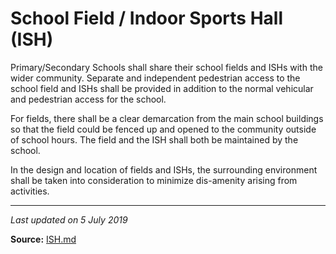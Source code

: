 # School Field / Indoor Sports Hall (ISH)

Primary/Secondary Schools shall share their school fields and ISHs with the wider community. Separate and independent pedestrian access to the school field and ISHs shall be provided in addition to the normal vehicular and pedestrian access for the school.

For fields, there shall be a clear demarcation from the main school buildings so that the field could be fenced up and opened to the community outside of school hours. The field and the ISH shall both be maintained by the school.

In the design and location of fields and ISHs, the surrounding environment shall be taken into consideration to minimize dis-amenity arising from activities.

---

*Last updated on 5 July 2019*

**Source:** [ISH.md](attachment://file-NFKkSuNJktde4zsatYrQaGxd)
